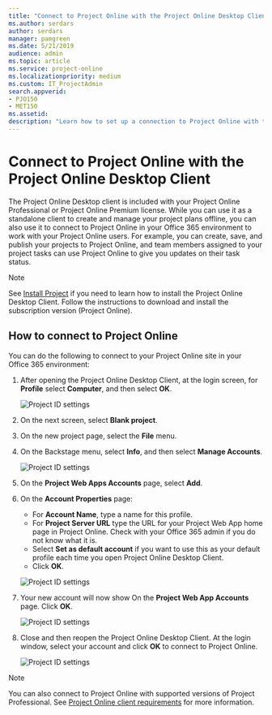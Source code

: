 ```yaml
---
title: "Connect to Project Online with the Project Online Desktop Client"
ms.author: serdars
author: serdars
manager: pamgreen
ms.date: 5/21/2019
audience: admin
ms.topic: article
ms.service: project-online
ms.localizationpriority: medium
ms.custom: IT_ProjectAdmin
search.appverid: 
- PJO150
- MET150
ms.assetid: 
description: "Learn how to set up a connection to Project Online with the Project Online Desktop Client."
---
```


# Connect to Project Online with the Project Online Desktop Client

The Project Online Desktop client is included with your Project Online Professional or Project Online Premium license.  While you can use it as a standalone client to create and manage your project plans offline, you can also use it to connect to Project Online in your Office 365 environment to work with your Project Online users. For example, you can create, save, and publish your projects to Project Online, and team members assigned to your project tasks can use Project Online to give you updates on their task status.

> [!NOTE]
> See [Install Project](https://support.office.com/article/install-project-7059249b-d9fe-4d61-ab96-5c5bf435f281) if you need to learn how to install the Project Online Desktop Client. Follow the instructions to download and install the subscription version (Project Online).
  
## How to connect to Project Online

You can do the following to connect to your Project Online site in your Office 365 environment:

1. After opening the Project Online Desktop Client, at the login screen, for **Profile** select **Computer**, and then select **OK**.

    ![Project ID settings](media/PJOAccount.png)

2. On the next screen, select **Blank project**.
3. On the new project page, select the **File** menu.
4. On the Backstage menu, select **Info**, and then select **Manage Accounts**.
 
    ![Project ID settings](media/PJOManAccounts.png)

1. On the **Project Web Apps Accounts** page, select **Add**.
2. On the **Account Properties** page:
    - For **Account Name**, type a name for this profile.
    - For **Project Server URL** type the URL for your Project Web App home page in Project Online. Check with your Office 365 admin if you do not know what it is.
    - Select **Set as default account** if you want to use this as your default profile each time you open Project Online Desktop Client.
    - Click **OK**.

    ![Project ID settings](media/PJOAccountProps.png)

7. Your new account will now show On the **Project Web App Accounts** page.  Click **OK**.

    ![Project ID settings](media/PJOPWAAccounts.png)

8. Close and then reopen the Project Online Desktop Client. At the login window, select your account and click **OK** to connect to Project Online.

   ![Project ID settings](media/PJOMyAccounts.png) 

 
 > [!NOTE]
> You can also connect to Project Online with supported versions of Project Professional. See [Project Online client requirements](project-online-client-requirements.md) for more information.

    

